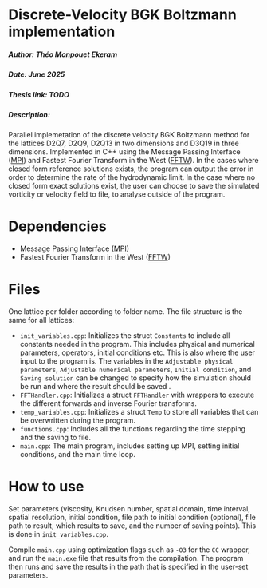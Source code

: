 # Discrete-Velocity BGK Boltzmann implementation
##### Author: Théo Monpouet Ekeram
##### Date: June 2025
##### Thesis link: TODO

##### Description:
Parallel implemetation of the discrete velocity BGK Boltzmann method for the lattices D2Q7, D2Q9, D2Q13 in two dimensions and D3Q19 in three dimensions. Implemented in C++ using the Message Passing Interface ([MPI](https://www.mpich.org/static/docs/v3.1/www3/)) and Fastest Fourier Transform in the West ([FFTW](https://www.fftw.org)). In the cases where closed form reference solutions exists, the program can output the error in order to determine the rate of the hydrodynamic limit. In the case where no closed form exact solutions exist, the user can choose to save the simulated vorticity or velocity field to file, to analyse outside of the program.

# Dependencies
- Message Passing Interface ([MPI](https://www.mpich.org/static/docs/v3.1/www3/))
- Fastest Fourier Transform in the West ([FFTW](https://www.fftw.org))

# Files
One lattice per folder according to folder name. The file structure is the same for all lattices:
- `init_variables.cpp`: Initializes the struct `Constants` to include all constants needed in the program. This includes physical and numerical parameters, operators, initial conditions etc. This is also where the user input to the program is. The variables in the `Adjustable physical parameters`, `Adjustable numerical parameters`, `Initial condition`, and `Saving solution` can be changed to specify how the simulation should be run and where the result should be saved .
- `FFTHandler.cpp`: Initializes a struct `FFTHandler` with wrappers to execute the different forwards and inverse Fourier transforms.
- `temp_variables.cpp`: Initializes a struct `Temp` to store all variables that can be overwritten during the program.
- `functions.cpp`: Includes all the functions regarding the time stepping and the saving to file.
- `main.cpp`: The main program, includes setting up MPI, setting initial conditions, and the main time loop.

# How to use
Set parameters (viscosity, Knudsen number, spatial domain, time interval, spatial resolution, initial condition, file path to initial condition (optional), file path to result, which results to save, and the number of saving points). This is done in `init_variables.cpp`.

Compile `main.cpp` using optimization flags such as `-O3` for the `CC` wrapper, and run the `main.exe` file that results from the compilation. The program then runs and save the results in the path that is specified in the user-set parameters.
